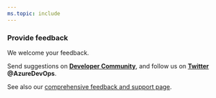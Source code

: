 ```yaml
---
ms.topic: include
---
```


### Provide feedback  

We welcome your feedback. 

Send suggestions on **[Developer Community](https://developercommunity.visualstudio.com/content/idea/post.html?space=21)**, and follow us on **[Twitter](https://twitter.com/AzureDevOps) @AzureDevOps**. 

See also our [comprehensive feedback and support page](/azure/devops/user-guide/provide-feedback).  
